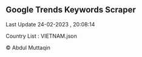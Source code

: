 

## Google Trends Keywords Scraper 
 
Last Update 24-02-2023 , 20:08:14

Country List :
VIETNAM.json



© Abdul Muttaqin 
